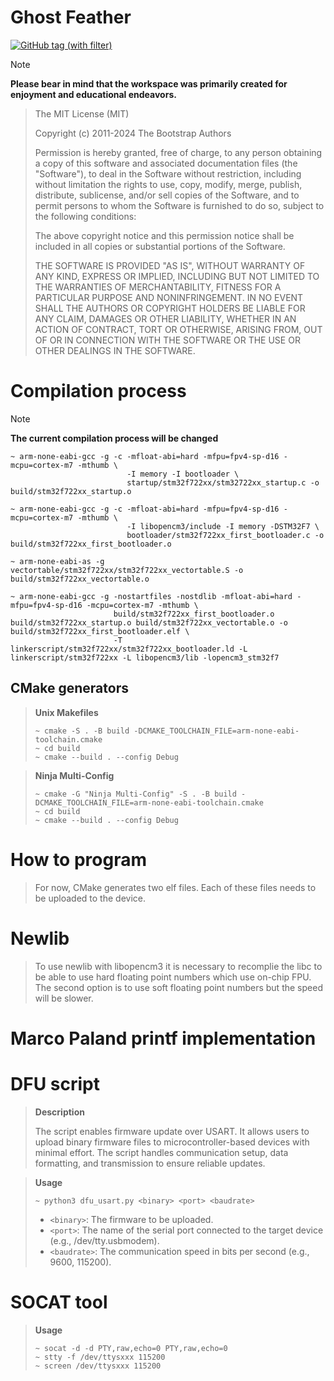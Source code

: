 # Ghost Feather

[![GitHub tag (with filter)](https://img.shields.io/github/v/tag/PanBabinicz/ghost-feather?style=plastic&label=latest)](https://github.com/PanBabinicz/ghost-feather/releases/latest)

> [!NOTE]
> **Please bear in mind that the workspace was primarily created for enjoyment
> and educational endeavors.**

> The MIT License (MIT)
>
> Copyright (c) 2011-2024 The Bootstrap Authors
>
> Permission is hereby granted, free of charge, to any person obtaining a copy
> of this software and associated documentation files (the "Software"), to deal
> in the Software without restriction, including without limitation the rights
> to use, copy, modify, merge, publish, distribute, sublicense, and/or sell
> copies of the Software, and to permit persons to whom the Software is
> furnished to do so, subject to the following conditions:
>
> The above copyright notice and this permission notice shall be included in
> all copies or substantial portions of the Software.
>
> THE SOFTWARE IS PROVIDED "AS IS", WITHOUT WARRANTY OF ANY KIND, EXPRESS OR
> IMPLIED, INCLUDING BUT NOT LIMITED TO THE WARRANTIES OF MERCHANTABILITY,
> FITNESS FOR A PARTICULAR PURPOSE AND NONINFRINGEMENT. IN NO EVENT SHALL THE
> AUTHORS OR COPYRIGHT HOLDERS BE LIABLE FOR ANY CLAIM, DAMAGES OR OTHER
> LIABILITY, WHETHER IN AN ACTION OF CONTRACT, TORT OR OTHERWISE, ARISING FROM,
> OUT OF OR IN CONNECTION WITH THE SOFTWARE OR THE USE OR OTHER DEALINGS IN
> THE SOFTWARE.

# Compilation process

> [!NOTE]
> **The current compilation process will be changed**

```console
~ arm-none-eabi-gcc -g -c -mfloat-abi=hard -mfpu=fpv4-sp-d16 -mcpu=cortex-m7 -mthumb \
                          -I memory -I bootloader \
                          startup/stm32f722xx/stm32722xx_startup.c -o build/stm32f722xx_startup.o
```

```console
~ arm-none-eabi-gcc -g -c -mfloat-abi=hard -mfpu=fpv4-sp-d16 -mcpu=cortex-m7 -mthumb \
                          -I libopencm3/include -I memory -DSTM32F7 \
                          bootloader/stm32f722xx_first_bootloader.c -o build/stm32f722xx_first_bootloader.o
```

```console
~ arm-none-eabi-as -g vectortable/stm32f722xx/stm32f722xx_vectortable.S -o build/stm32f722xx_vectortable.o
```

```console
~ arm-none-eabi-gcc -g -nostartfiles -nostdlib -mfloat-abi=hard -mfpu=fpv4-sp-d16 -mcpu=cortex-m7 -mthumb \
                       build/stm32f722xx_first_bootloader.o build/stm32f722xx_startup.o build/stm32f722xx_vectortable.o -o build/stm32f722xx_first_bootloader.elf \
                       -T linkerscript/stm32f722xx/stm32f722xx_bootloader.ld -L linkerscript/stm32f722xx -L libopencm3/lib -lopencm3_stm32f7
```

## CMake generators

> **Unix Makefiles**
>
> ```console
> ~ cmake -S . -B build -DCMAKE_TOOLCHAIN_FILE=arm-none-eabi-toolchain.cmake
> ~ cd build
> ~ cmake --build . --config Debug
> ```

> **Ninja Multi-Config**
>
> ```console
> ~ cmake -G "Ninja Multi-Config" -S . -B build -DCMAKE_TOOLCHAIN_FILE=arm-none-eabi-toolchain.cmake
> ~ cd build
> ~ cmake --build . --config Debug
> ```

# How to program

> For now, CMake generates two elf files. Each of these files needs to be uploaded to the device.

# Newlib

> To use newlib with libopencm3 it is necessary to recomplie the libc to be able to use hard floating point numbers which use on-chip FPU.
> The second option is to use soft floating point numbers but the speed will be slower.

# Marco Paland printf implementation

# DFU script

> **Description**
>
> The script enables firmware update over USART. It allows users to upload binary firmware files to microcontroller-based devices with minimal effort.
> The script handles communication setup, data formatting, and transmission to ensure reliable updates.

> **Usage**
>
> ```console
> ~ python3 dfu_usart.py <binary> <port> <baudrate>
> ```
>
> - `<binary>`:   The firmware to be uploaded.
> - `<port>`:     The name of the serial port connected to the target device (e.g., /dev/tty.usbmodem).
> - `<baudrate>`: The communication speed in bits per second (e.g., 9600, 115200).

# SOCAT tool

> **Usage**
>
> ```console
> ~ socat -d -d PTY,raw,echo=0 PTY,raw,echo=0
> ~ stty -f /dev/ttysxxx 115200
> ~ screen /dev/ttysxxx 115200
> ```
